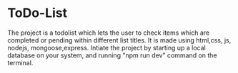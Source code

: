 # ToDo-List
The project is a todolist which lets the user to check items which are completed or pending within different list titles.
It is made using html,css, js, nodejs, mongoose,express.
  Intiate the project by starting up a local database on your system, and running "npm run dev" command on the terminal.

